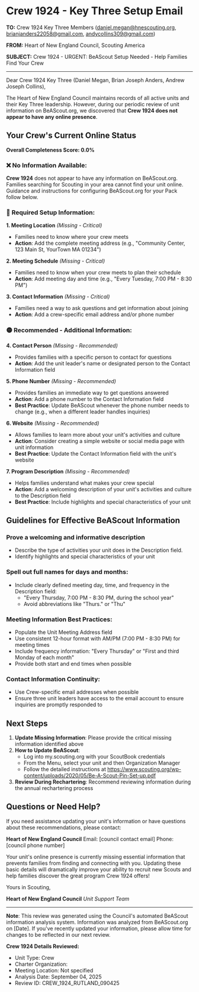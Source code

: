 # Crew 1924 - Key Three Setup Email

**TO:** Crew 1924 Key Three Members (daniel.megan@hnescouting.org, brianjanders22058@gmail.com, andycollins309@gmail.com)

**FROM:** Heart of New England Council, Scouting America

**SUBJECT:** Crew 1924 - URGENT: BeAScout Setup Needed - Help Families Find Your Crew

---

Dear Crew 1924 Key Three (Daniel Megan, Brian Joseph Anders, Andrew Joseph Collins),

The Heart of New England Council maintains records of all active units and their Key Three leadership. However, during our periodic review of unit information on BeAScout.org, we discovered that **Crew 1924 does not appear to have any online presence**.

## Your Crew's Current Online Status

**Overall Completeness Score: 0.0%**

### ❌ **No Information Available:**
**Crew 1924** does not appear to have any information on BeAScout.org. Families searching for Scouting in your area cannot find your unit online. Guidance and instructions for configuring BeAScout.org for your Pack follow below.

### 🔴 **Required Setup Information:**

**1. Meeting Location** *(Missing - Critical)*
- Families need to know where your crew meets
- **Action**: Add the complete meeting address (e.g., "Community Center, 123 Main St, YourTown MA 01234")

**2. Meeting Schedule** *(Missing - Critical)*
- Families need to know when your crew meets to plan their schedule
- **Action**: Add meeting day and time (e.g., "Every Tuesday, 7:00 PM - 8:30 PM")

**3. Contact Information** *(Missing - Critical)*
- Families need a way to ask questions and get information about joining
- **Action**: Add a crew-specific email address and/or phone number

### 🟡 **Recommended - Additional Information:**

**4. Contact Person** *(Missing - Recommended)*
- Provides families with a specific person to contact for questions
- **Action**: Add the unit leader's name or designated person to the Contact Information field

**5. Phone Number** *(Missing - Recommended)*
- Provides families an immediate way to get questions answered
- **Action**: Add a phone number to the Contact Information field
- **Best Practice**: Update BeAScout whenever the phone number needs to change (e.g., when a different leader handles inquiries)

**6. Website** *(Missing - Recommended)*
- Allows families to learn more about your unit's activities and culture
- **Action**: Consider creating a simple website or social media page with unit information
- **Best Practice**: Update the Contact Information field with the unit's website

**7. Program Description** *(Missing - Recommended)*
- Helps families understand what makes your crew special
- **Action**: Add a welcoming description of your unit's activities and culture to the Description field
- **Best Practice**: Include highlights and special characteristics of your unit

## Guidelines for Effective BeAScout Information

### **Prove a welcoming and informative description**
- Describe the type of activities your unit does in the Description field.
- Identify highlights and special characteristics of your unit

### **Spell out full names for days and months:**
- Include clearly defined meeting day, time, and frequency in the Description field:
  - "Every Thursday, 7:00 PM - 8:30 PM, during the school year"
  - Avoid abbreviations like "Thurs." or "Thu"

### **Meeting Information Best Practices:**
- Populate the Unit Meeting Address field
- Use consistent 12-hour format with AM/PM (7:00 PM - 8:30 PM) for meeting times
- Include frequency information: "Every Thursday" or "First and third Monday of each month"
- Provide both start and end times when possible

### **Contact Information Continuity:**
- Use Crew-specific email addresses when possible
- Ensure three unit leaders have access to the email account to ensure inquiries are promptly responded to

## Next Steps

1. **Update Missing Information**: Please provide the critical missing information identified above
2. **How to Update BeAScout**: 
   - Log into my.scouting.org with your ScoutBook credentials
   - From the Menu, select your unit and then Organization Manager
   - Follow the detailed instructions at
     https://www.scouting.org/wp-content/uploads/2020/05/Be-A-Scout-Pin-Set-up.pdf
3. **Review During Rechartering**: Recommend reviewing information during the annual rechartering process

## Questions or Need Help?

If you need assistance updating your unit's information or have questions about these recommendations, please contact:

**Heart of New England Council**
Email: [council contact email]
Phone: [council phone number]

Your unit's online presence is currently missing essential information that prevents families from finding and connecting with you. Updating these basic details will dramatically improve your ability to recruit new Scouts and help families discover the great program Crew 1924 offers!

Yours in Scouting,

**Heart of New England Council**
*Unit Support Team*

---

**Note**: This review was generated using the Council's automated BeAScout information analysis system. Information was analyzed from BeAScout.org on [Date]. If you've recently updated your information, please allow time for changes to be reflected in our next review.

**Crew 1924 Details Reviewed:**
- Unit Type: Crew
- Charter Organization: 
- Meeting Location: Not specified
- Analysis Date: September 04, 2025
- Review ID: CREW_1924_RUTLAND_090425